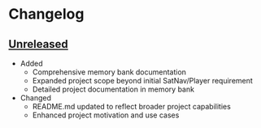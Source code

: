 # Changelog

## [Unreleased][]

* Added
  * Comprehensive memory bank documentation
  * Expanded project scope beyond initial SatNav/Player requirement
  * Detailed project documentation in memory bank
* Changed
  * README.md updated to reflect broader project capabilities
  * Enhanced project motivation and use cases

[Unreleased]:
  https://github.com/upperstream/id3stat/compare/v0.1.0...HEAD
